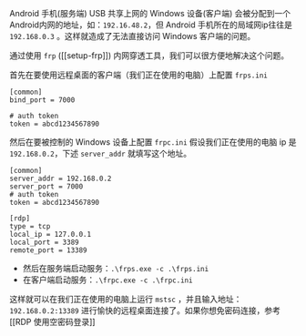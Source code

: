 
Android 手机(服务端) USB 共享上网的 Windows 设备(客户端) 会被分配到一个Android内网的地址，如：`192.16.48.2`，但 Android 手机所在的局域网ip往往是 `192.168.0.3` 。这样就造成了无法直接访问  Windows 客户端的问题。

通过使用 `frp` ([[setup-frp]]) 内网穿透工具，我们可以很方便地解决这个问题。

首先在要使用远程桌面的客户端（我们正在使用的电脑）上配置 `frps.ini`
```
[common]
bind_port = 7000

# auth token
token = abcd1234567890
```

然后在要被控制的 Windows 设备上配置 `frpc.ini`
假设我们正在使用的电脑 ip 是 `192.168.0.2`，下述 `server_addr` 就填写这个地址。

```
[common]
server_addr = 192.168.0.2
server_port = 7000
# auth token
token = abcd1234567890

[rdp]
type = tcp
local_ip = 127.0.0.1
local_port = 3389
remote_port = 13389
```

- 然后在服务端启动服务：`.\frps.exe -c .\frps.ini`
- 在客户端启动服务：`.\frpc.exe -c .\frpc.ini`

这样就可以在我们正在使用的电脑上运行 `mstsc` ，并且输入地址：`192.168.0.2:13389` 进行愉快的远程桌面连接了。如果你想免密码连接，参考 [[RDP 使用空密码登录]]


